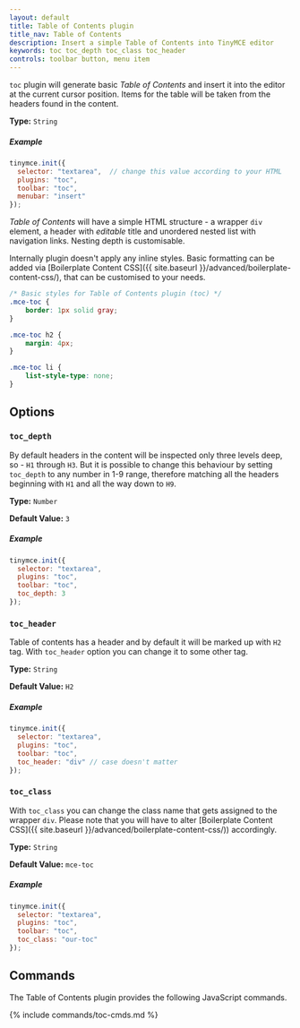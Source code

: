 ```yaml
---
layout: default
title: Table of Contents plugin
title_nav: Table of Contents
description: Insert a simple Table of Contents into TinyMCE editor
keywords: toc toc_depth toc_class toc_header
controls: toolbar button, menu item
---
```


`toc` plugin will generate basic *Table of Contents* and insert it into the editor at the current cursor position. Items for the table will be taken from the headers found in the content. 

**Type:** `String`

##### Example

```js
tinymce.init({
  selector: "textarea",  // change this value according to your HTML
  plugins: "toc",
  toolbar: "toc",
  menubar: "insert"
});
```

*Table of Contents* will have a simple HTML structure - a wrapper `div` element, a header with *editable* title and unordered nested list with navigation links. Nesting depth is customisable. 

Internally plugin doesn't apply any inline styles. Basic formatting can be added via [Boilerplate Content CSS]({{ site.baseurl }}/advanced/boilerplate-content-css/), that can be customised to your needs.

```css
/* Basic styles for Table of Contents plugin (toc) */
.mce-toc {
	border: 1px solid gray;
}

.mce-toc h2 {
	margin: 4px;
}

.mce-toc li {
	list-style-type: none;
}
```

## Options

### `toc_depth`

By default headers in the content will be inspected only three levels deep, so - `H1` through `H3`. But it is possible to change this behaviour by setting `toc_depth` to any number in 1-9 range, therefore matching all the headers beginning with `H1` and all the way down to `H9`.

**Type:** `Number`

**Default Value:** `3`

##### Example

```js
tinymce.init({
  selector: "textarea",
  plugins: "toc",
  toolbar: "toc",
  toc_depth: 3
});
```

### `toc_header`

Table of contents has a header and by default it will be marked up with `H2` tag. With `toc_header` option you can change it to some other tag.

**Type:** `String`

**Default Value:** `H2`

##### Example

```js
tinymce.init({
  selector: "textarea",
  plugins: "toc",
  toolbar: "toc",
  toc_header: "div" // case doesn't matter
});
```

### `toc_class`

With `toc_class` you can change the class name that gets assigned to the wrapper `div`. Please note that you will have to alter [Boilerplate Content CSS]({{ site.baseurl }}/advanced/boilerplate-content-css/)) accordingly.

**Type:** `String`

**Default Value:** `mce-toc`

##### Example

```js
tinymce.init({
  selector: "textarea",
  plugins: "toc",
  toolbar: "toc",
  toc_class: "our-toc"
});
```

## Commands

The Table of Contents plugin provides the following JavaScript commands.

{% include commands/toc-cmds.md %}
